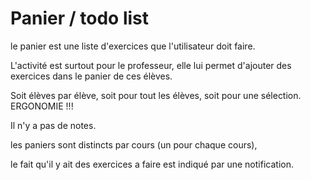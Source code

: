 
# Panier / todo list


le panier est une liste d'exercices que l'utilisateur doit faire.

L'activité est surtout pour le professeur, elle lui permet d'ajouter des exercices dans le panier de ces élèves.

Soit élèves par élève, soit pour tout les élèves, soit pour une sélection. ERGONOMIE !!!


Il n'y a pas de notes. 

les paniers sont distincts par cours (un pour chaque cours),

le fait qu'il y ait des exercices a faire est indiqué par une notification.

